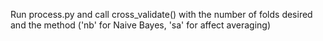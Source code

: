 Run process.py and call cross_validate() with the number of folds desired and the method ('nb' for Naive Bayes, 'sa' for affect averaging)
